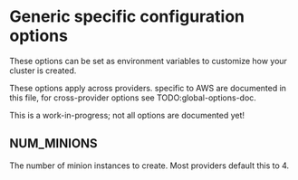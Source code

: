 # Generic specific configuration options

These options can be set as environment variables to customize how your cluster is created.

These options apply across providers.
specific to AWS are documented in this file, for cross-provider options see TODO:global-options-doc.

This is a work-in-progress; not all options are documented yet!

## NUM_MINIONS

The number of minion instances to create.  Most providers default this to 4.